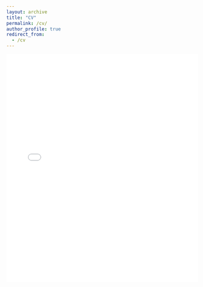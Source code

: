 ```yaml
---
layout: archive
title: "CV"
permalink: /cv/
author_profile: true
redirect_from:
  - /cv
---
```


<embed src="files/cv.pdf" type="application/pdf" width="100%" height="600px" />

